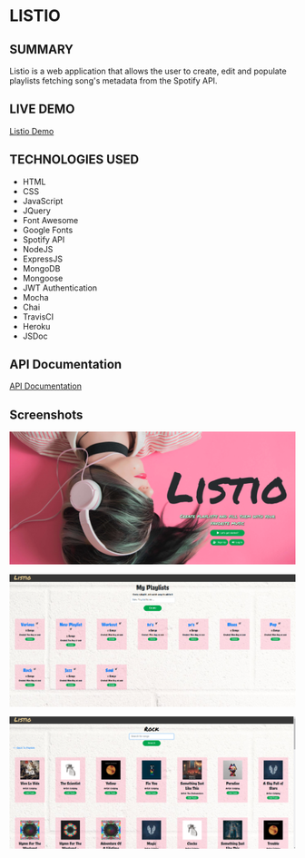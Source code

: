 # LISTIO

## SUMMARY

Listio is a web application that allows the user to create, edit and populate playlists fetching song's metadata from the Spotify API.

## LIVE DEMO

[Listio Demo](https://nameless-springs-69015.herokuapp.com/)

## TECHNOLOGIES USED

- HTML
- CSS
- JavaScript
- JQuery
- Font Awesome
- Google Fonts
- Spotify API
- NodeJS
- ExpressJS
- MongoDB
- Mongoose
- JWT Authentication
- Mocha
- Chai
- TravisCI
- Heroku
- JSDoc

## API Documentation

[API Documentation](https://carlostrujillo90.github.io/Listio/)

## Screenshots

![screenshot](screenshots/00.png)

![screenshot](screenshots/01.png)

![screenshot](screenshots/02.png)
